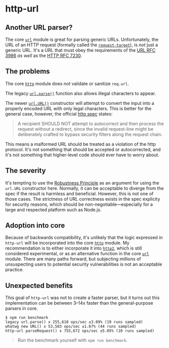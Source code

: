 # http-url

## Another URL parser?

The core [`url`](https://nodejs.org/api/url.html) module is great for parsing generic URLs. Unfortunately, the URL of an HTTP request (formally called the [`request-target`](https://tools.ietf.org/html/rfc7230#section-5.3)), is *not* just a generic URL. It's a URL that must obey the requirements of the [URL RFC 3986](https://tools.ietf.org/html/rfc3986) *as well* as the [HTTP RFC 7230](https://tools.ietf.org/html/rfc7230).

## The problems

The core [`http`](https://nodejs.org/api/http.html) module does not validate or sanitize `req.url`.

The legacy [`url.parse()`](https://nodejs.org/api/url.html#url_legacy_url_api) function also allows illegal characters to appear.

The newer [`url.URL()`](https://nodejs.org/api/url.html#url_class_url) constructor will attempt to convert the input into a properly encoded URL with only legal characters. This is better for the general case, however, the official [http spec](https://tools.ietf.org/html/rfc7230#section-3.1.1) states:
> A recipient SHOULD NOT attempt to autocorrect and then process the request without a redirect, since the invalid request-line might be deliberately crafted to bypass security filters along the request chain.

This means a malformed URL should be treated as a violation of the http protocol. It's not something that should be accepted or autocorrected, and it's not something that higher-level code should ever have to worry about.

## The severity

It's tempting to use the [Robustness Principle](https://en.wikipedia.org/wiki/Robustness_principle) as an argument for using the `url.URL` constructor here. Normally, it can be acceptable to diverge from the spec if the result is harmless and beneficial. However, this is not one of those cases. The strictness of URL correctness exists in the spec explicity for security reasons, which should be non-negotiable—especially for a large and respected platform such as Node.js.

## Adoption into core

Because of backwards compatibility, it's unlikely that the logic expressed in `http-url` will be incorporated into the core [`http`](https://nodejs.org/api/http.html) module. My recommendation is to either incorporate it into [`http2`](https://nodejs.org/api/http2.html), which is still considered experimental, or as an alternative function in the core [`url`](https://nodejs.org/api/url.html) module. There are many paths forward, but subjecting millions of unsuspecting users to potential security vulnerabilities is not an acceptable practice.

## Unexpected benefits

This goal of `http-url` was not to create a faster parser, but it turns out this implementation can be between 3–14x faster than the general-purpose parsers in core.

```
$ npm run benchmark
legacy url.parse() x 255,610 ops/sec ±3.09% (19 runs sampled)
whatwg new URL() x 53,583 ops/sec ±1.67% (44 runs sampled)
http-url parseRequest() x 755,672 ops/sec ±5.05% (10 runs sampled)
```

> Run the benchmark yourself with `npm run benchmark`.
